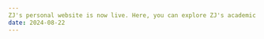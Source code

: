 ```yaml
---
ZJ's personal website is now live. Here, you can explore ZJ's academic background and research interests in more depth. We look forward to future research achievements!
date: 2024-08-22
---
```

